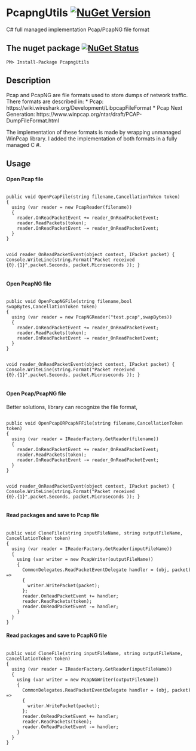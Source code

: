 # PcapngUtils  [![NuGet Version](http://img.shields.io/nuget/v/Haukcode.PcapngUtils.svg?style=flat)](https://www.nuget.org/packages/Haukcode.PcapngUtils/)

C# full managed implementation Pcap/PcapNG file format
<h2><a id="user-content-the-nuget-package--" class="anchor" href="#the-nuget-package--" aria-hidden="true"><span class="octicon octicon-link"></span></a>The nuget package  <a href="https://www.nuget.org/packages/PcapngUtils/"><img src="https://dl.dropboxusercontent.com/u/75969946/Download/PcapNGUtils/v1.0.7.svg" alt="NuGet Status"  style="max-width:100%;"></a></h2>

<pre><code>PM&gt; Install-Package PcapngUtils 
</code></pre>

<h2>Description</h2>
Pcap and PcapNG are file formats used to store dumps of network traffic. There formats are described in:
* Pcap: https://wiki.wireshark.org/Development/LibpcapFileFormat
* Pcap Next Generation: https://www.winpcap.org/ntar/draft/PCAP-DumpFileFormat.html


The implementation of these formats is made by wrapping unmanaged WinPcap library.
I added the implementation of both formats in a fully managed C #.

<h2>Usage</h2>
<h4>Open Pcap file</h4>
<pre><code>
public void OpenPcapFile(string filename,CancellationToken token)
{
  using (var reader = new PcapReader(filename))
  {
    reader.OnReadPacketEvent += reader_OnReadPacketEvent;
    reader.ReadPackets(token);
    reader.OnReadPacketEvent -= reader_OnReadPacketEvent;
  }
}  

void reader_OnReadPacketEvent(object context, IPacket packet)
{
  Console.WriteLine(string.Format("Packet received {0}.{1}",packet.Seconds, packet.Microseconds ));
}
</code></pre>
<h4>Open PcapNG file</h4>
<pre><code>
public void OpenPcapNGFile(string filename,bool swapBytes,CancellationToken token)
{
  using (var reader = new PcapNGReader("test.pcap",swapBytes))
  {
    reader.OnReadPacketEvent += reader_OnReadPacketEvent;
    reader.ReadPackets(token);
    reader.OnReadPacketEvent -= reader_OnReadPacketEvent;
  }
}  

void reader_OnReadPacketEvent(object context, IPacket packet)
{
  Console.WriteLine(string.Format("Packet received {0}.{1}",packet.Seconds, packet.Microseconds ));
}
</code></pre>
<h4>Open Pcap/PcapNG file</h4>
Better solutions, library can recognize the file format,
<pre><code>
public void OpenPcapORPcapNFFile(string filename,CancellationToken token)
{
  using (var reader = IReaderFactory.GetReader(filename))
  {
    reader.OnReadPacketEvent += reader_OnReadPacketEvent;
    reader.ReadPackets(token);
    reader.OnReadPacketEvent -= reader_OnReadPacketEvent;
  }
}  

void reader_OnReadPacketEvent(object context, IPacket packet)
{
  Console.WriteLine(string.Format("Packet received {0}.{1}",packet.Seconds, packet.Microseconds ));
}
</code></pre>
<h4>Read packages and save to Pcap file</h4>
<pre><code>
public void CloneFile(string inputFileName, string outputFileName, CancellationToken token)
{
  using (var reader = IReaderFactory.GetReader(inputFileName))
  {
    using (var writer = new PcapWriter(outputFileName))
    {
      CommonDelegates.ReadPacketEventDelegate handler = (obj, packet) =>
      {
        writer.WritePacket(packet);
      };
      reader.OnReadPacketEvent += handler;
      reader.ReadPackets(token);
      reader.OnReadPacketEvent -= handler; 
    }                
  }
}
</code></pre>
<h4>Read packages and save to PcapNG file</h4>
<pre><code>
public void CloneFile(string inputFileName, string outputFileName, CancellationToken token)
{
  using (var reader = IReaderFactory.GetReader(inputFileName))
  {
    using (var writer = new PcapNGWriter(outputFileName))
    {
      CommonDelegates.ReadPacketEventDelegate handler = (obj, packet) =>
      {
        writer.WritePacket(packet);
      };
      reader.OnReadPacketEvent += handler;
      reader.ReadPackets(token);
      reader.OnReadPacketEvent -= handler; 
    }                
  }
}
</code></pre>
